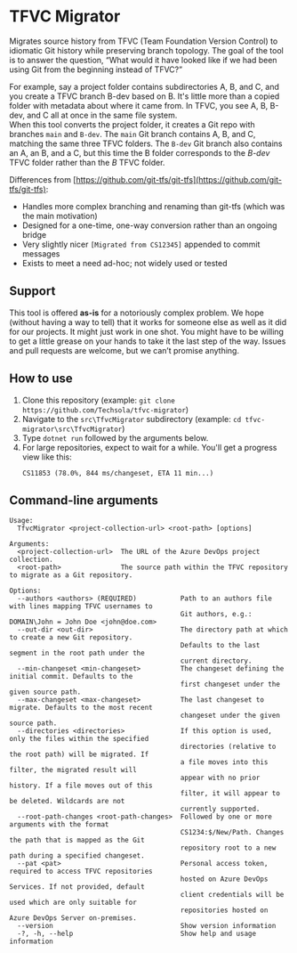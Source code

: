 # TFVC Migrator

Migrates source history from TFVC (Team Foundation Version Control) to idiomatic Git history while preserving branch topology. The goal of the tool is to answer the question, “What would it have looked like if we had been using Git from the beginning instead of TFVC?”

For example, say a project folder contains subdirectories A, B, and C, and you create a TFVC branch B-dev based on B. It's little more than a copied folder with metadata about where it came from. In TFVC, you see A, B, B-dev, and C all at once in the same file system.  
When this tool converts the project folder, it creates a Git repo with branches `main` and `B-dev`. The `main` Git branch contains A, B, and C, matching the same three TFVC folders. The `B-dev` Git branch also contains an A, an B, and a C, but this time the B folder corresponds to the *B-dev* TFVC folder rather than the *B* TFVC folder.

Differences from [https://github.com/git-tfs/git-tfs](https://github.com/git-tfs/git-tfs):

- Handles more complex branching and renaming than git-tfs (which was the main motivation)
- Designed for a one-time, one-way conversion rather than an ongoing bridge
- Very slightly nicer `[Migrated from CS12345]` appended to commit messages
- Exists to meet a need ad-hoc; not widely used or tested

## Support

This tool is offered **as-is** for a notoriously complex problem. We hope (without having a way to tell) that it works for someone else as well as it did for our projects. It might just work in one shot. You might have to be willing to get a little grease on your hands to take it the last step of the way. Issues and pull requests are welcome, but we can’t promise anything.

## How to use

1. Clone this repository (example: `git clone https://github.com/Techsola/tfvc-migrator`)
2. Navigate to the `src\TfvcMigrator` subdirectory (example: `cd tfvc-migrator\src\TfvcMigrator`)
3. Type `dotnet run` followed by the arguments below.
4. For large repositories, expect to wait for a while. You'll get a progress view like this:
   ```
   CS11853 (78.0%, 844 ms/changeset, ETA 11 min...)
   ```

## Command-line arguments

```
Usage:
  TfvcMigrator <project-collection-url> <root-path> [options]

Arguments:
  <project-collection-url>  The URL of the Azure DevOps project collection.
  <root-path>               The source path within the TFVC repository to migrate as a Git repository.

Options:
  --authors <authors> (REQUIRED)           Path to an authors file with lines mapping TFVC usernames to
                                           Git authors, e.g.: DOMAIN\John = John Doe <john@doe.com>
  --out-dir <out-dir>                      The directory path at which to create a new Git repository.
                                           Defaults to the last segment in the root path under the
                                           current directory.
  --min-changeset <min-changeset>          The changeset defining the initial commit. Defaults to the
                                           first changeset under the given source path.
  --max-changeset <max-changeset>          The last changeset to migrate. Defaults to the most recent
                                           changeset under the given source path.
  --directories <directories>              If this option is used, only the files within the specified
                                           directories (relative to the root path) will be migrated. If
                                           a file moves into this filter, the migrated result will
                                           appear with no prior history. If a file moves out of this
                                           filter, it will appear to be deleted. Wildcards are not
                                           currently supported.
  --root-path-changes <root-path-changes>  Followed by one or more arguments with the format
                                           CS1234:$/New/Path. Changes the path that is mapped as the Git
                                           repository root to a new path during a specified changeset.
  --pat <pat>                              Personal access token, required to access TFVC repositories
                                           hosted on Azure DevOps Services. If not provided, default
                                           client credentials will be used which are only suitable for
                                           repositories hosted on Azure DevOps Server on-premises.
  --version                                Show version information
  -?, -h, --help                           Show help and usage information
```
